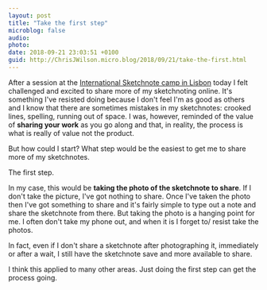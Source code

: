 ```yaml
---
layout: post
title: "Take the first step"
microblog: false
audio: 
photo: 
date: 2018-09-21 23:03:51 +0100
guid: http://ChrisJWilson.micro.blog/2018/09/21/take-the-first.html
---
```


After a session at the [International Sketchnote camp in Lisbon](https://sketchnotecamp.wordpress.com) today I felt challenged and excited to share more of my sketchnoting online. It's something I've resisted doing because I don't feel I'm as good as others and I know that there are sometimes mistakes in my sketchnotes: crooked lines, spelling, running out of space. I was, however, reminded of the value of **sharing your work** as you go along and that, in reality, the process is what is really of value not the product. 

But how could I start? What step would be the easiest to get me to share more of my sketchnotes. 

The first step.

In my case, this would be **taking the photo of the sketchnote to share**. If I don't take the picture, I've got nothing to share. Once I've taken the photo then I've got something to share and it's fairly simple to type out a note and share the sketchnote from there. But taking the photo is a hanging point for me. I often don't take my phone out, and when it is I forget to/ resist take the photos. 

In fact, even if I don't share a sketchnote after photographing it, immediately or after a wait, I still have the sketchnote save and more available to share. 

I think this applied to many other areas. Just doing the first step can get the process going. 


